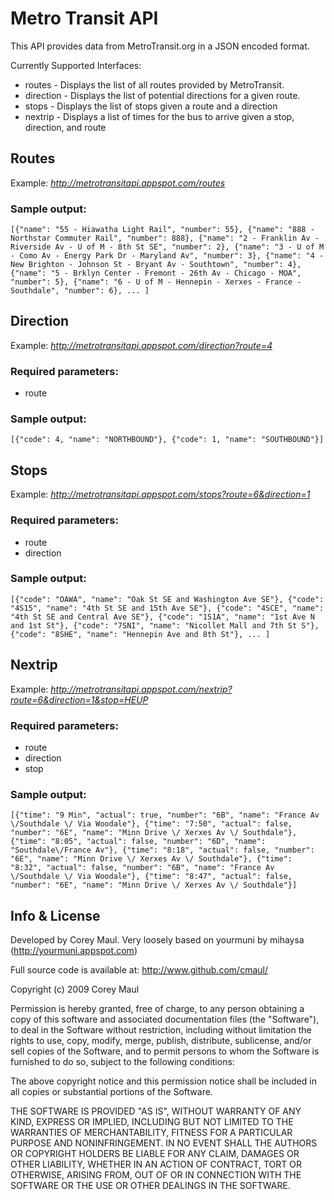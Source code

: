 # Metro Transit API

This API provides data from MetroTransit.org in a JSON encoded format.

Currently Supported Interfaces:

* routes - Displays the list of all routes provided by MetroTransit.
* direction - Displays the list of potential directions for a given route.
* stops - Displays the list of stops given a route and a direction
* nextrip - Displays a list of times for the bus to arrive given a stop,
  direction, and route

## Routes

Example: *http://metrotransitapi.appspot.com/routes*

### Sample output:

    [{"name": "55 - Hiawatha Light Rail", "number": 55}, {"name": "888 - Northstar Commuter Rail", "number": 888}, {"name": "2 - Franklin Av - Riverside Av - U of M - 8th St SE", "number": 2}, {"name": "3 - U of M - Como Av - Energy Park Dr - Maryland Av", "number": 3}, {"name": "4 - New Brighton - Johnson St - Bryant Av - Southtown", "number": 4}, {"name": "5 - Brklyn Center - Fremont - 26th Av - Chicago - MOA", "number": 5}, {"name": "6 - U of M - Hennepin - Xerxes - France - Southdale", "number": 6}, ... ]

## Direction

Example: *http://metrotransitapi.appspot.com/direction?route=4*

### Required parameters:

* route

### Sample output:

    [{"code": 4, "name": "NORTHBOUND"}, {"code": 1, "name": "SOUTHBOUND"}]


## Stops

Example: *http://metrotransitapi.appspot.com/stops?route=6&direction=1*

### Required parameters:

* route
* direction

### Sample output:

    [{"code": "OAWA", "name": "Oak St SE and Washington Ave SE"}, {"code": "4S15", "name": "4th St SE and 15th Ave SE"}, {"code": "4SCE", "name": "4th St SE and Central Ave SE"}, {"code": "1S1A", "name": "1st Ave N and 1st St"}, {"code": "7SNI", "name": "Nicollet Mall and 7th St S"}, {"code": "8SHE", "name": "Hennepin Ave and 8th St"}, ... ]

## Nextrip

Example: *http://metrotransitapi.appspot.com/nextrip?route=6&direction=1&stop=HEUP*

### Required parameters:

* route
* direction
* stop

### Sample output:

    [{"time": "9 Min", "actual": true, "number": "6B", "name": "France Av \/Southdale \/ Via Woodale"}, {"time": "7:50", "actual": false, "number": "6E", "name": "Minn Drive \/ Xerxes Av \/ Southdale"}, {"time": "8:05", "actual": false, "number": "6D", "name": "Southdale\/France Av"}, {"time": "8:18", "actual": false, "number": "6E", "name": "Minn Drive \/ Xerxes Av \/ Southdale"}, {"time": "8:32", "actual": false, "number": "6B", "name": "France Av \/Southdale \/ Via Woodale"}, {"time": "8:47", "actual": false, "number": "6E", "name": "Minn Drive \/ Xerxes Av \/ Southdale"}]


## Info & License

Developed by Corey Maul. Very loosely based on yourmuni by mihaysa (http://yourmuni.appspot.com)

Full source code is available at: http://www.github.com/cmaul/ 

Copyright (c) 2009 Corey Maul
 
Permission is hereby granted, free of charge, to any person obtaining a copy
of this software and associated documentation files (the "Software"), to deal
in the Software without restriction, including without limitation the rights
to use, copy, modify, merge, publish, distribute, sublicense, and/or sell
copies of the Software, and to permit persons to whom the Software is
furnished to do so, subject to the following conditions:
 
The above copyright notice and this permission notice shall be included in
all copies or substantial portions of the Software.
 
THE SOFTWARE IS PROVIDED "AS IS", WITHOUT WARRANTY OF ANY KIND, EXPRESS OR
IMPLIED, INCLUDING BUT NOT LIMITED TO THE WARRANTIES OF MERCHANTABILITY,
FITNESS FOR A PARTICULAR PURPOSE AND NONINFRINGEMENT. IN NO EVENT SHALL THE
AUTHORS OR COPYRIGHT HOLDERS BE LIABLE FOR ANY CLAIM, DAMAGES OR OTHER
LIABILITY, WHETHER IN AN ACTION OF CONTRACT, TORT OR OTHERWISE, ARISING FROM,
OUT OF OR IN CONNECTION WITH THE SOFTWARE OR THE USE OR OTHER DEALINGS IN
THE SOFTWARE.


